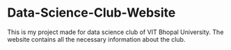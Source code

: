 # Data-Science-Club-Website
This is my project made for data science club of VIT Bhopal University. The website contains all the necessary information about the club.
